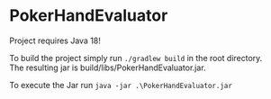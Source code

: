 # PokerHandEvaluator

Project requires Java 18!

To build the project simply run `./gradlew build` in the root directory.  
The resulting jar is build/libs/PokerHandEvaluator.jar.

To execute the Jar run `java -jar .\PokerHandEvaluator.jar`
